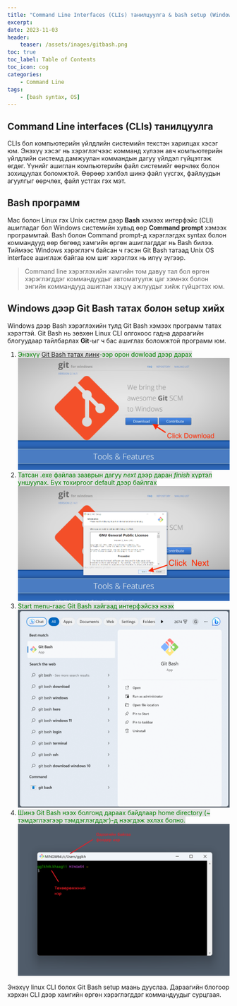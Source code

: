 ```yaml
---
title: "Command Line Interfaces (CLIs) танилцуулга & bash setup (Windows)"
excerpt: 
date: 2023-11-03
header: 
    teaser: /assets/inages/gitbash.png
toc: true
toc_label: Table of Contents
toc_icon: cog
categories: 
    - Command Line
tags:
    - [bash syntax, OS]
---
```

## Command Line interfaces (CLIs) танилцуулга
CLIs бол компьютерийн үйлдлийн системийн текстэн харилцах хэсэг юм. Энэхүү хэсэг нь хэрэглэгчээс комманд хүлээн авч компьютерийн үйлдлийн системд дамжуулан коммандын дагуу үйлдэл гүйцэтгэж өгдөг. Үүнийг ашиглан компьютерийн файл системийг өөрчлөх болон зохицуулах боломжтой. Өөрөөр хэлбэл шинэ файл үүсгэх, файлуудын агуулгыг өөрчлөх, файл устгах гэх мэт.
## Bash программ
Mac болон Linux гэх Unix систем дээр **Bash** хэмээх интерфэйс (CLI) ашигладаг бол Windows системийн хувьд өөр **Command prompt** хэмээх программтай. Bash болон Command prompt-д хэрэглэгдэх syntax болон коммандууд өөр бөгөөд хамгийн өргөн ашиглагддаг нь Bash билээ. Тиймээс Windows хэрэглэгч байсан ч гэсэн Git Bash татаад Unix OS interface ашиглаж байгаа юм шиг хэрэглэх нь илүү зүгээр.

> Command line хэрэглэхийн хамгийн том давуу тал бол өргөн хэрэглэгддэг коммандуудыг автоматуулж цаг хэмнэх болон энгийн коммандууд ашиглан хэцүү ажлуудыг хийж гүйцэгтэх юм.

## Windows дээр Git Bash татах болон setup хийх
Windows дээр Bash хэрэглэхийн тулд Git Bash хэмээх программ татах хэрэгтэй. Git Bash нь зөвхөн Linux CLI олгохоос гадна дараагийн блогуудаар тайлбарлах **Git**-ыг ч бас ашиглах боломжтой программ юм. 
1. <span style="background-color: #e0e0e0; color: green;">Энэхүү [Git Bash татах линк](https://gitforwindows.org/)-ээр орон dowload дээр дарах</span>
![download_1](/assets/images/gitbash_download.png)
2. <span style="background-color: #e0e0e0; color: green;">Татсан .exe файлаа зааврын дагуу *next* дээр даран *finish* хүртэл уншуулах. Бүх тохиргоог default дээр байлгах</span>
![download_2](/assets/images/gitbash_download_2.webp)
3. <span style="background-color: #e0e0e0; color: green;">Start menu-гаас Git Bash хайгаад интерфэйсээ нээх</span>
![download_3](/assets/images/gitbash_download_3.png)
4. <span style="background-color: #e0e0e0; color: green;">Шинэ Git Bash нээх болгонд дараах байдлаар home directory (~ тэмдэглээгээр тэмдэглэгддэг)-д нээгдэж эхлэх болно.</span>
![download_4](/assets/images/gitbash_download_4.png)

Энэхүү linux CLI болох Git Bash setup маань дууслаа. Дараагийн блогоор хэрхэн CLI дээр хамгийн өргөн хэрэглэгддэг коммандуудыг сурцгаая.

